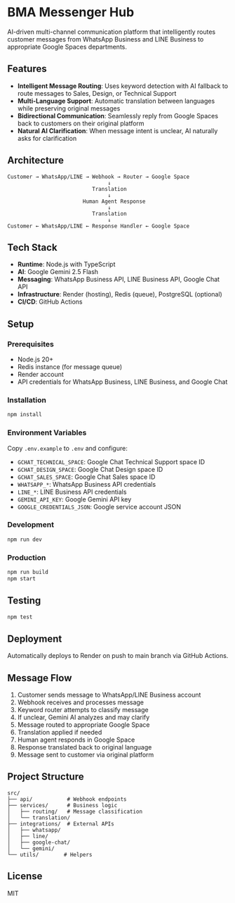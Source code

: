 # BMA Messenger Hub

AI-driven multi-channel communication platform that intelligently routes customer messages from WhatsApp Business and LINE Business to appropriate Google Spaces departments.

## Features

- **Intelligent Message Routing**: Uses keyword detection with AI fallback to route messages to Sales, Design, or Technical Support
- **Multi-Language Support**: Automatic translation between languages while preserving original messages
- **Bidirectional Communication**: Seamlessly reply from Google Spaces back to customers on their original platform
- **Natural AI Clarification**: When message intent is unclear, AI naturally asks for clarification

## Architecture

```
Customer → WhatsApp/LINE → Webhook → Router → Google Space
                                ↓
                           Translation
                                ↓
                        Human Agent Response
                                ↓
                           Translation
                                ↓
Customer ← WhatsApp/LINE ← Response Handler ← Google Space
```

## Tech Stack

- **Runtime**: Node.js with TypeScript
- **AI**: Google Gemini 2.5 Flash
- **Messaging**: WhatsApp Business API, LINE Business API, Google Chat API
- **Infrastructure**: Render (hosting), Redis (queue), PostgreSQL (optional)
- **CI/CD**: GitHub Actions

## Setup

### Prerequisites

- Node.js 20+
- Redis instance (for message queue)
- Render account
- API credentials for WhatsApp Business, LINE Business, and Google Chat

### Installation

```bash
npm install
```

### Environment Variables

Copy `.env.example` to `.env` and configure:

- `GCHAT_TECHNICAL_SPACE`: Google Chat Technical Support space ID
- `GCHAT_DESIGN_SPACE`: Google Chat Design space ID
- `GCHAT_SALES_SPACE`: Google Chat Sales space ID
- `WHATSAPP_*`: WhatsApp Business API credentials
- `LINE_*`: LINE Business API credentials
- `GEMINI_API_KEY`: Google Gemini API key
- `GOOGLE_CREDENTIALS_JSON`: Google service account JSON

### Development

```bash
npm run dev
```

### Production

```bash
npm run build
npm start
```

## Testing

```bash
npm test
```

## Deployment

Automatically deploys to Render on push to main branch via GitHub Actions.

## Message Flow

1. Customer sends message to WhatsApp/LINE Business account
2. Webhook receives and processes message
3. Keyword router attempts to classify message
4. If unclear, Gemini AI analyzes and may clarify
5. Message routed to appropriate Google Space
6. Translation applied if needed
7. Human agent responds in Google Space
8. Response translated back to original language
9. Message sent to customer via original platform

## Project Structure

```
src/
├── api/           # Webhook endpoints
├── services/      # Business logic
│   ├── routing/   # Message classification
│   └── translation/
├── integrations/  # External APIs
│   ├── whatsapp/
│   ├── line/
│   ├── google-chat/
│   └── gemini/
└── utils/        # Helpers
```

## License

MIT